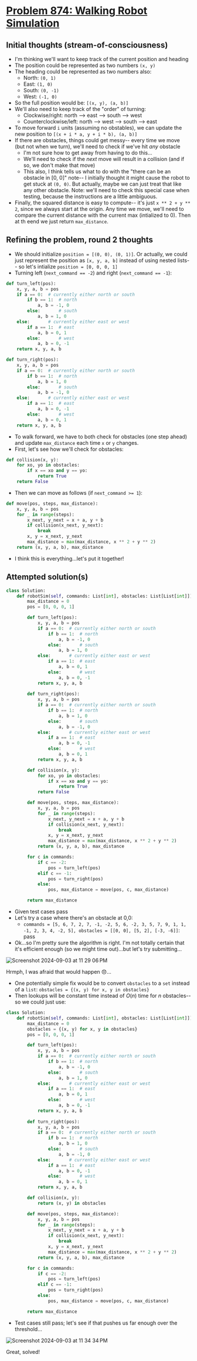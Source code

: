 # [Problem 874: Walking Robot Simulation](https://leetcode.com/problems/walking-robot-simulation/description/?envType=daily-question)

## Initial thoughts (stream-of-consciousness)
- I'm thinking we'll want to keep track of the current position and heading
- The position could be represented as two numbers `(x, y)`
- The heading could be represented as two numbers also:
    - North: `(0, 1)`
    - East: `(1, 0)`
    - South: `(0, -1)`
    - West: `(-1, 0)`
- So the full position would be: `[(x, y), (a, b)]`
- We'll also need to keep track of the "order" of turning:
    - Clockwise/right: north --> east --> south --> west
    - Counterclockwise/left: north --> west --> south --> east
- To move forward `i` units (assuming no obstables), we can update the new position to `[(x + i * a, y + i * b), (a, b)]`
- If there are obstacles, things could get messy-- every time we move (but not when we turn), we'll need to check if we've hit *any* obstacle
    - I'm not sure how to get away from having to do this...
    - We'll need to check if the *next* move will result in a collision (and if so, we don't make that move)
    - This also, I think tells us what to do with the "there can be an obstacle in [0, 0]" note-- I initially thought it might cause the robot to get stuck at `(0, 0)`.  But actually, maybe we can just treat that like any other obstacle.  Note: we'll need to check this special case when testing, because the instructions are a little ambiguous.
- Finally, the squared distance is easy to compute-- it's just `x ** 2 + y ** 2`, since we always start at the origin.  Any time we move, we'll need to compare the current distance with the current max (intialized to 0).  Then at th eend we just return `max_distance`.

## Refining the problem, round 2 thoughts
- We should initialize `position = [(0, 0), (0, 1)]`.  Or actually, we could just represent the position as `[x, y, a, b]` instead of using nested lists-- so let's intialize `position = [0, 0, 0, 1]`
- Turning left (`next_command == -2`) and right (`next_command == -1`):
```python
def turn_left(pos):
    x, y, a, b = pos
    if a == 0:  # currently either north or south
        if b == 1:  # north
            a, b = -1, 0
        else:       # south
            a, b = 1, 0
    else:       # currently either east or west
        if a == 1:  # east
            a, b = 0, 1
        else:       # west
            a, b = 0, -1
    return x, y, a, b

def turn_right(pos):
    x, y, a, b = pos
    if a == 0:  # currently either north or south
        if b == 1:  # north
            a, b = 1, 0
        else:       # south
            a, b = -1, 0
    else:       # currently either east or west
        if a == 1:  # east
            a, b = 0, -1
        else:       # west
            a, b = 0, 1
    return x, y, a, b
```
- To walk forward, we have to both check for obstacles (one step ahead) and update `max_distance` each time `x` or `y` changes.
- First, let's see how we'll check for obstacles:
```python
def collision(x, y):
    for xo, yo in obstacles:
        if x == xo and y == yo:
            return True
    return False
```
- Then we can move as follows (if `next_command >= 1`):
```python
def move(pos, steps, max_distance):
    x, y, a, b = pos
    for _ in range(steps):
        x_next, y_next = x + a, y + b
        if collision(x_next, y_next):
            break        
        x, y = x_next, y_next
        max_distance = max(max_distance, x ** 2 + y ** 2)
    return (x, y, a, b), max_distance
```
- I think this is everything...let's put it together!

## Attempted solution(s)
```python
class Solution:
    def robotSim(self, commands: List[int], obstacles: List[List[int]]) -> int:
        max_distance = 0
        pos = [0, 0, 0, 1]

        def turn_left(pos):
            x, y, a, b = pos
            if a == 0:  # currently either north or south
                if b == 1:  # north
                    a, b = -1, 0
                else:       # south
                    a, b = 1, 0
            else:       # currently either east or west
                if a == 1:  # east
                    a, b = 0, 1
                else:       # west
                    a, b = 0, -1
            return x, y, a, b
        
        def turn_right(pos):
            x, y, a, b = pos
            if a == 0:  # currently either north or south
                if b == 1:  # north
                    a, b = 1, 0
                else:       # south
                    a, b = -1, 0
            else:       # currently either east or west
                if a == 1:  # east
                    a, b = 0, -1
                else:       # west
                    a, b = 0, 1
            return x, y, a, b

        def collision(x, y):
            for xo, yo in obstacles:
                if x == xo and y == yo:
                    return True
            return False

        def move(pos, steps, max_distance):
            x, y, a, b = pos
            for _ in range(steps):
                x_next, y_next = x + a, y + b
                if collision(x_next, y_next):
                    break        
                x, y = x_next, y_next
                max_distance = max(max_distance, x ** 2 + y ** 2)
            return (x, y, a, b), max_distance

        for c in commands:
            if c == -2:
                pos = turn_left(pos)
            elif c == -1:
                pos = turn_right(pos)
            else:
                pos, max_distance = move(pos, c, max_distance)

        return max_distance
```
- Given test cases pass
- Let's try a case where there's an obstacle at 0,0:
    - `commands = [5, 6, 7, 2, 7, -1, -2, 5, 6, -2, 3, 5, 7, 9, 1, 1, -1, 2, 3, 4, -2, 5], obstacles = [[0, 0], [5, 2], [-3, -6]]`: pass
- Ok...so I'm pretty sure the algorithm is right.  I'm not totally certain that it's efficient enough (so we might time out)...but let's try submitting...

![Screenshot 2024-09-03 at 11 29 06 PM](https://github.com/user-attachments/assets/0165408c-0186-479e-96b3-39204daeb8d3)

Hrmph, I was afraid that would happen 😞...

- One potentially simple fix would be to convert `obstacles` to a `set` instead of a `list`: `obstacles = {(x, y) for x, y in obstacles}`
- Then lookups will be constant time instead of $O(n)$ time for $n$ obstacles-- so we could just use:
```python
class Solution:
    def robotSim(self, commands: List[int], obstacles: List[List[int]]) -> int:
        max_distance = 0
        obstacles = {(x, y) for x, y in obstacles}
        pos = [0, 0, 0, 1]

        def turn_left(pos):
            x, y, a, b = pos
            if a == 0:  # currently either north or south
                if b == 1:  # north
                    a, b = -1, 0
                else:       # south
                    a, b = 1, 0
            else:       # currently either east or west
                if a == 1:  # east
                    a, b = 0, 1
                else:       # west
                    a, b = 0, -1
            return x, y, a, b
        
        def turn_right(pos):
            x, y, a, b = pos
            if a == 0:  # currently either north or south
                if b == 1:  # north
                    a, b = 1, 0
                else:       # south
                    a, b = -1, 0
            else:       # currently either east or west
                if a == 1:  # east
                    a, b = 0, -1
                else:       # west
                    a, b = 0, 1
            return x, y, a, b

        def collision(x, y):
            return (x, y) in obstacles

        def move(pos, steps, max_distance):
            x, y, a, b = pos
            for _ in range(steps):
                x_next, y_next = x + a, y + b
                if collision(x_next, y_next):
                    break        
                x, y = x_next, y_next
                max_distance = max(max_distance, x ** 2 + y ** 2)
            return (x, y, a, b), max_distance

        for c in commands:
            if c == -2:
                pos = turn_left(pos)
            elif c == -1:
                pos = turn_right(pos)
            else:
                pos, max_distance = move(pos, c, max_distance)

        return max_distance
```
- Test cases still pass; let's see if that pushes us far enough over the threshold...

![Screenshot 2024-09-03 at 11 34 34 PM](https://github.com/user-attachments/assets/55255ae3-6087-4a35-b9e7-186cb2ebbb74)

Great, solved!

